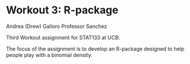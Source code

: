 # Workout 3: R-package

Andrea (Drew) Galloro
Professor Sanchez

Third Workout assignment for STAT133 at UCB.

The focus of the assignment is to develop an R-package designed
to help people play with a binomial density.
